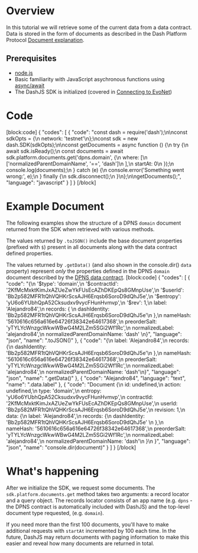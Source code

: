 # Overview

In this tutorial we will retrieve some of the current data from a data contract. Data is stored in the form of documents as described in the Dash Platform Protocol [Document explanation](explanation-platform-protocol-document).

## Prerequisites
- [node.js](https://nodejs.org/en/)
- Basic familiarity with JavaScript asychronous functions using [async/await](https://developer.mozilla.org/en-US/docs/Learn/JavaScript/Asynchronous/Async_await)
- The DashJS SDK is initialized (covered in [Connecting to EvoNet](tutorial-connecting-to-evonet))

# Code
[block:code]
{
  "codes": [
    {
      "code": "const dash = require('dash');\n\nconst sdkOpts = {\n  network: 'testnet'\n};\nconst sdk = new dash.SDK(sdkOpts);\n\nconst getDocuments = async function () {\n  try {\n    await sdk.isReady();\n    const documents = await sdk.platform.documents.get('dpns.domain', {\n      where: [\n        ['normalizedParentDomainName', '==', 'dash']\n      ],\n      startAt: 0\n    });\n    console.log(documents);\n  } catch (e) {\n    console.error('Something went wrong:', e);\n  } finally {\n    sdk.disconnect();\n  }\n};\n\ngetDocuments();",
      "language": "javascript"
    }
  ]
}
[/block]
# Example Document

The following examples show the structure of a DPNS `domain` document returned from the SDK when retrieved with various methods. 

The values returned by `.toJSON()` include the base document properties (prefixed with `$`) present in all documents along with the data contract defined properties. 

The values returned by `.getData()` (and also shown in the console.dir() `data` property) represent _only_ the properties defined in the DPNS `domain` document described by the [DPNS data contract](https://github.com/dashevo/dpns-contract/blob/master/src/schema/dpns-documents.json#L22-L56).
[block:code]
{
  "codes": [
    {
      "code": "{\n  '$type': 'domain',\n  '$contractId': '2KfMcMxktKimJxAZUeZwYkFUsEcAZhDKEpQs8GMnpUse',\n  '$userId': 'Bb2p582MFR1tQhVQHKrScsAJH6Erqsb6SoroD9dQhJ5e',\n  '$entropy': 'yU6o6YUbhQpA52Cksudxv9vycFHunHvmvp',\n  '$rev': 1,\n  label: 'Alejandro84',\n  records: { \n    dashIdentity: 'Bb2p582MFR1tQhVQHKrScsAJH6Erqsb6SoroD9dQhJ5e'\n  },\n  nameHash: '5610616c656a616e64726f38342e64617368',\n  preorderSalt: 'yTYLYcWnzgcWkwWBwG4M2LZm5SGi2Wf1Rc',\n  normalizedLabel: 'alejandro84',\n  normalizedParentDomainName: 'dash' \n}",
      "language": "json",
      "name": ".toJSON()"
    },
    {
      "code": "{\n  label: 'Alejandro84',\n  records: {\n    dashIdentity: 'Bb2p582MFR1tQhVQHKrScsAJH6Erqsb6SoroD9dQhJ5e'\n  },\n  nameHash: '5610616c656a616e64726f38342e64617368',\n  preorderSalt: 'yTYLYcWnzgcWkwWBwG4M2LZm5SGi2Wf1Rc',\n  normalizedLabel: 'alejandro84',\n  normalizedParentDomainName: 'dash'\n}",
      "language": "json",
      "name": ".getData()"
    },
    {
      "code": "Alejandro84",
      "language": "text",
      "name": ".data.label"
    },
    {
      "code": "Document {\n    id: undefined,\n    action: undefined,\n    type: 'domain',\n    entropy: 'yU6o6YUbhQpA52Cksudxv9vycFHunHvmvp',\n    contractId: '2KfMcMxktKimJxAZUeZwYkFUsEcAZhDKEpQs8GMnpUse',\n    userId: 'Bb2p582MFR1tQhVQHKrScsAJH6Erqsb6SoroD9dQhJ5e',\n    revision: 1,\n    data: {\n      label: 'Alejandro84',\n      records: {\n        dashIdentity: 'Bb2p582MFR1tQhVQHKrScsAJH6Erqsb6SoroD9dQhJ5e' \n      },\n      nameHash: '5610616c656a616e64726f38342e64617368',\n      preorderSalt: 'yTYLYcWnzgcWkwWBwG4M2LZm5SGi2Wf1Rc',\n      normalizedLabel: 'alejandro84',\n      normalizedParentDomainName: 'dash'\n    }\n  }",
      "language": "json",
      "name": "console.dir(document)"
    }
  ]
}
[/block]
# What's happening

After we initialize the SDK, we request some documents. The `sdk.platform.documents.get` method takes two arguments: a record locator and a query object. The records locator consists of an app name (e.g. `dpns` - the DPNS contract is automatically included with DashJS) and the top-level document type requested, (e.g. `domain`).

If you need more than the first 100 documents, you'll have to make additional requests with `startAt` incremented by 100 each time. In the future, DashJS may return documents with paging information to make this easier and reveal how many documents are returned in total.